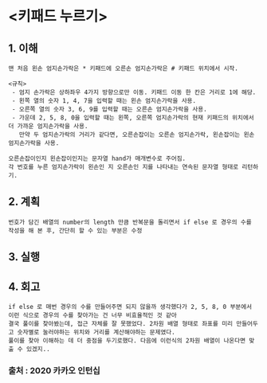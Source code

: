 # <키패드 누르기>

## 1. 이해

    맨 처음 왼손 엄지손가락은 * 키패드에 오른손 엄지손가락은 # 키패드 위치에서 시작.

    <규칙>
     - 엄지 손가락은 상하좌우 4가지 방향으로만 이동. 키패드 이동 한 칸은 거리로 1에 해당.
     - 왼쪽 열의 숫자 1, 4, 7을 입력할 때는 왼손 엄지손가락을 사용.
     - 오른쪽 열의 숫자 3, 6, 9를 입력할 때는 오른손 엄지손가락을 사용.
     - 가운데 2, 5, 8, 0을 입력할 때는 왼쪽, 오른쪽 엄지손가락의 현재 키패드의 위치에서 더 가까운 엄지손가락을 사용.
       만약 두 엄지손가락의 거리가 같다면, 오른손잡이는 오른손 엄지손가락, 왼손잡이는 왼손 엄지손가락을 사용.

    오른손잡이인지 왼손잡이인지는 문자열 hand가 매개변수로 주어짐.
    각 번호를 누른 엄지손가락이 왼손인 지 오른손인 지를 나타내는 연속된 문자열 형태로 리턴하기.

## 2. 계획

    번호가 담긴 배열의 number의 length 만큼 반복문을 돌리면서 if else 로 경우의 수를 작성을 해 본 후, 간단히 할 수 있는 부분은 수정

## 3. 실행

## 4. 회고

    if else 로 매번 경우의 수를 만들어주면 되지 않을까 생각했다가 2, 5, 8, 0 부분에서 이런 식으로 경우의 수를 찾아가는 건 너무 비효율적인 것 같아
    결국 풀이를 찾아봤는데, 접근 자체를 잘 못했었다. 2차원 배열 형태로 좌표를 미리 만들어두고 숫자별로 눌러야하는 위치와 거리를 계산해야하는 문제였다.
    풀이를 찾아 이해하는 데 더 중점을 두기로했다. 다음에 이런식의 2차원 배열이 나온다면 맞출 수 있겠지..

### 출처 : 2020 카카오 인턴십

